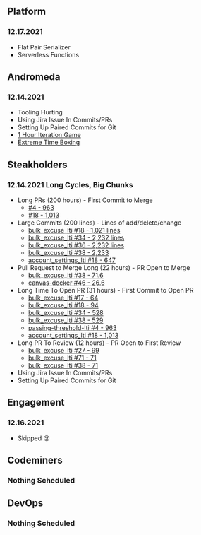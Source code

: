 ## Platform
### 12.17.2021
* Flat Pair Serializer
* Serverless Functions

## Andromeda
### 12.14.2021
* Tooling Hurting
* Using Jira Issue In Commits/PRs
* Setting Up Paired Commits for Git
* [1 Hour Iteration Game](https://integrumtech.com/2013/06/one-hour-iterations/)
* [Extreme Time Boxing](https://integrumtech.com/2013/05/extreme-timeboxing/)


## Steakholders
### 12.14.2021 Long Cycles, Big Chunks
* Long PRs (200 hours) - First Commit to Merge
    * [#4 - 963](https://github.com/StrongMind/passing-threshold-lti/pull/4)
    * [#18 - 1,013](https://github.com/StrongMind/account_settings_lti/pull/18)
* Large Commits (200 lines) - Lines of add/delete/change
    * [bulk_excuse_lti #18 - 1,021 lines](https://github.com/StrongMind/bulk_excuse_lti/pull/18)
    * [bulk_excuse_lti #34 - 2,232 lines](https://github.com/StrongMind/bulk_excuse_lti/pull/34)
    * [bulk_excuse_lti #36 - 2,232 lines](https://github.com/StrongMind/bulk_excuse_lti/pull/36)
    * [bulk_excuse_lti #38 - 2,233](https://github.com/StrongMind/bulk_excuse_lti/pull/38)
    * [account_settings_lti #18 - 647](https://github.com/StrongMind/account_settings_lti/pull/18)
* Pull Request to Merge Long (22 hours) - PR Open to Merge
    * [bulk_excuse_lti #38 - 71.6](https://github.com/StrongMind/bulk_excuse_lti/pull/38)
    * [canvas-docker #46 - 26.6](https://github.com/StrongMind/canvas-docker/pull/46)
* Long Time To Open PR (31 hours) - First Commit to Open PR
    * [bulk_excuse_lti #17 - 64](https://github.com/StrongMind/bulk_excuse_lti/pull/17)
    * [bulk_excuse_lti #18 - 94](https://github.com/StrongMind/bulk_excuse_lti/pull/18)
    * [bulk_excuse_lti #34 - 528](https://github.com/StrongMind/bulk_excuse_lti/pull/34)
    * [bulk_excuse_lti #38 - 529](https://github.com/StrongMind/bulk_excuse_lti/pull/38)
    * [passing-threshold-lti #4 - 963](https://github.com/StrongMind/passing-threshold-lti/pull/4)
    * [account_settings_lti #18 - 1,013](https://github.com/StrongMind/account_settings_lti/pull/18)
* Long PR To Review (12 hours) - PR Open to First Review
    * [bulk_excuse_lti #27 - 99](https://github.com/StrongMind/bulk_excuse_lti/pull/27)
    * [bulk_excuse_lti #71 - 71](https://github.com/StrongMind/bulk_excuse_lti/pull/36)
    * [bulk_excuse_lti #38 - 71](https://github.com/StrongMind/bulk_excuse_lti/pull/38)
* Using Jira Issue In Commits/PRs
* Setting Up Paired Commits for Git

## Engagement
### 12.16.2021
* Skipped :cry:

## Codeminers
### Nothing Scheduled

## DevOps
### Nothing Scheduled
